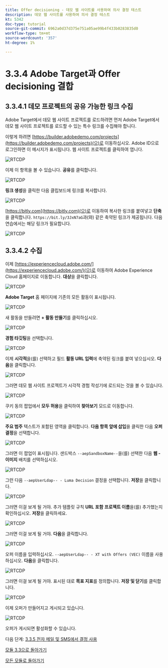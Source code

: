 ```yaml
---
title: Offer decisioning - 데모 웹 사이트를 사용하여 의사 결정 테스트
description: 데모 웹 사이트를 사용하여 의사 결정 테스트
kt: 5342
doc-type: tutorial
source-git-commit: 6962a0d37d375e751a05ae99b4f433b0283835d0
workflow-type: tm+mt
source-wordcount: '357'
ht-degree: 1%

---
```


# 3.3.4 Adobe Target과 Offer decisioning 결합

## 3.3.4.1 데모 프로젝트의 공유 가능한 링크 수집

Adobe Target에서 데모 웹 사이트 프로젝트를 로드하려면 먼저 Adobe Target에서 데모 웹 사이트 프로젝트를 로드할 수 있는 특수 링크를 수집해야 합니다.

이렇게 하려면 [https://builder.adobedemo.com/projects](https://builder.adobedemo.com/projects)(으)로 이동하십시오. Adobe ID으로 로그인하면 이 메시지가 표시됩니다. 웹 사이트 프로젝트를 클릭하여 엽니다.

![RTCDP](./images/builder1.png)

이제 이 항목을 볼 수 있습니다. **공유**&#x200B;를 클릭합니다.

![RTCDP](./images/builder2.png)

**링크 생성**&#x200B;을 클릭한 다음 클립보드에 링크를 복사합니다.

![RTCDP](./images/builder3.png)

[https://bitly.com](https://bitly.com)(으)로 이동하여 복사한 링크를 붙여넣고 **단축**&#x200B;을 클릭합니다. `https://bit.ly/3JxN7aG`과(와) 같은 축약된 링크가 제공됩니다. 다음 연습에서는 해당 링크가 필요합니다.

![RTCDP](./images/builder4.png)

## 3.3.4.2 수집

이제 [https://experiencecloud.adobe.com/](https://experiencecloud.adobe.com/)(으)로 이동하여 Adobe Experience Cloud 홈페이지로 이동합니다. **대상**&#x200B;을 클릭합니다.

![RTCDP](./../../../modules/rtcdp-b2c/module2.3/images/excl.png)

**Adobe Target** 홈 페이지에 기존의 모든 활동이 표시됩니다.

![RTCDP](./../../../modules/rtcdp-b2c/module2.3/images/exclatov.png)

새 활동을 만들려면 **+ 활동 만들기**&#x200B;를 클릭하십시오.

![RTCDP](./../../../modules/rtcdp-b2c/module2.3/images/exclatcr.png)

**경험 타깃팅**&#x200B;을 선택합니다.

![RTCDP](./images/exclatcrxt.png)

이제 **시각적**&#x200B;을(를) 선택하고 필드 **활동 URL 입력**&#x200B;에 축약된 링크를 붙여 넣으십시오. **다음**&#x200B;을 클릭합니다.

![RTCDP](./images/exclatcrxt1.png)

그러면 데모 웹 사이트 프로젝트가 시각적 경험 작성기에 로드되는 것을 볼 수 있습니다.

![RTCDP](./images/vec1.png)

쿠키 동의 팝업에서 **모두 허용**&#x200B;을 클릭하여 **찾아보기** 모드로 이동합니다.

![RTCDP](./images/vec2.png)

**주요 범주** 텍스트가 포함된 영역을 클릭합니다. **다음 항목 앞에 삽입**&#x200B;을 클릭한 다음 **오퍼 결정**&#x200B;을 선택합니다.

![RTCDP](./images/vec3.png)

그러면 이 팝업이 표시됩니다. 샌드박스 `--aepSandboxName--`을(를) 선택한 다음 **웹 - 이미지** 배치를 선택하십시오.

![RTCDP](./images/vec4.png)

그런 다음 `--aepUserLdap-- - Luma Decision` 결정을 선택합니다. **저장**&#x200B;을 클릭합니다.

![RTCDP](./images/vec5.png)

그러면 이걸 보게 될 거야. 추가 템플릿 규칙 **URL** **포함** **프로젝트 이름**&#x200B;을(를) 추가했는지 확인하십시오. **저장**&#x200B;을 클릭하세요.

![RTCDP](./images/vec6.png)

그러면 이걸 보게 될 거야. **다음**&#x200B;을 클릭합니다.

![RTCDP](./images/vec7.png)

오퍼 이름을 입력하십시오. `--aepUserLdap-- - XT with Offers (VEC)` 이름을 사용하십시오. **다음**&#x200B;을 클릭합니다.

![RTCDP](./images/vec8.png)

그러면 이걸 보게 될 거야. 표시된 대로 **목표 지표**&#x200B;를 정의합니다. **저장 및 닫기**&#x200B;를 클릭합니다.

![RTCDP](./images/vec9.png)

이제 오퍼가 만들어지고 게시되고 있습니다.

![RTCDP](./images/vec10.png)

오퍼가 게시되면 활성화할 수 있습니다.

다음 단계: [3.3.5 전자 메일 및 SMS에서 결정 사용](./ex5.md)

[모듈 3.3으로 돌아가기](./offer-decisioning.md)

[모든 모듈로 돌아가기](./../../../overview.md)
